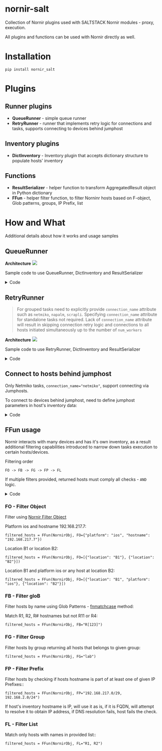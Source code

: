# nornir-salt
Collection of Nornir plugins used with SALTSTACK Nornir modules - proxy, execution. 

All plugins and functions can be used with Nornir directly as well.

# Installation

```
pip install nornir_salt
```

# Plugins

## Runner plugins

- **QueueRunner** - simple queue runner
- **RetryRunner** - runner that implements retry logic for connections and tasks, supports connecting to devices behind jumphost

## Inventory plugins

- **DictInventory** - Inventory plugin that accepts dictionary structure to populate hosts' inventory

## Functions

- **ResultSerializer** - helper function to transform AggregatedResult object in Python dictionary
- **FFun** - helper filter function, to filter Norninr hosts based on F-object, Glob patterns, groups, IP Prefix, list

# How and What

Additional details about how it works and usage samples

## QueueRunner

**Architecture**
<img src="assets/QueueRunner_v0.png">  

Sample code to use QueueRunner, DictInventory and ResultSerializer

<details><summary>Code</summary>

```python
import yaml
import pprint
from nornir import InitNornir
from nornir.core.task import Result, Task
from nornir_netmiko import netmiko_send_command, netmiko_send_config
from nornir_salt.plugins.functions import ResultSerializer

inventory_data = """
hosts:
  R1:
    hostname: 192.168.1.151
    platform: ios
    groups: [lab]
  R2:
    hostname: 192.168.1.153
    platform: ios
    groups: [lab]
  R3:
    hostname: 192.168.1.154
    platform: ios
    groups: [lab]
    
groups: 
  lab:
    username: cisco
    password: cisco
"""

inventory_dict = yaml.safe_load(inventory_data)

NornirObj = InitNornir(
    runner={
        "plugin": "QueueRunner",
        "options": {
            "num_workers": 100
        }
    },
    inventory={
        "plugin": "DictInventory",
        "options": {
            "hosts": inventory_dict["hosts"],
            "groups": inventory_dict["groups"],
            "defaults": inventory_dict.get("defaults", {})
        }
    },
)

def _task_group_netmiko_send_commands(task, commands):
    # run commands
    for command in commands:
        task.run(
            task=netmiko_send_command,
            command_string=command,
            name=command
        )
    return Result(host=task.host)
    
# run single task
result1 = NornirObj.run(
    task=netmiko_send_command, 
    command_string="show clock"
)

# run grouped tasks
result2 = NornirObj.run(
    task=_task_group_netmiko_send_commands, 
    commands=["show clock", "show run | inc hostname"]
)

# run another single task
result3 = NornirObj.run(
    task=netmiko_send_command, 
    command_string="show run | inc hostname"
)

NornirObj.close_connections()

# Print results
formed_result1 = ResultSerializer(result1, add_details=True)
pprint.pprint(formed_result1, width=100)

formed_result2 = ResultSerializer(result2, add_details=True)
pprint.pprint(formed_result2, width=100)

formed_result3 = ResultSerializer(result3, add_details=True)
pprint.pprint(formed_result3, width=100)
```
</details>

## RetryRunner

> For grouped tasks need to explicitly provide `connection_name` attribute such as `netmiko`, `napalm`, `scrapli`. Specifying `connection_name` attribute for standalone tasks not required. Lack of `connection_name` attribute will result in skipping connection retry logic and connections to all hosts initiated simultaneously up to the number of `num_workers`

**Architecture**
<img src="assets/RetryRunner_v0.png">  

Sample code to use RetryRunner, DictInventory and ResultSerializer

<details><summary>Code</summary>

```python
import yaml
import pprint
from nornir import InitNornir
from nornir.core.task import Result, Task
from nornir_netmiko import netmiko_send_command, netmiko_send_config
from nornir_salt.plugins.functions import ResultSerializer

inventory_data = """
hosts:
  R1:
    hostname: 192.168.1.151
    platform: ios
    groups: [lab]
  R2:
    hostname: 192.168.1.153
    platform: ios
    groups: [lab]
  R3:
    hostname: 192.168.1.154
    platform: ios
    groups: [lab]
    
groups: 
  lab:
    username: cisco
    password: cisco
"""

inventory_dict = yaml.safe_load(inventory_data)

NornirObj = InitNornir(
    runner={
        "plugin": "RetryRunner",
        "options": {
            "num_workers": 100,
            "num_connectors": 10,
            "connect_retry": 3,
            "connect_backoff": 1000,
            "connect_splay": 100,
            "task_retry": 3,
            "task_backoff": 1000,
            "task_splay": 100
        }
    },
    inventory={
        "plugin": "DictInventory",
        "options": {
            "hosts": inventory_dict["hosts"],
            "groups": inventory_dict["groups"],
            "defaults": inventory_dict.get("defaults", {})
        }
    },
)

def _task_group_netmiko_send_commands(task, commands):
    # run commands
    for command in commands:
        task.run(
            task=netmiko_send_command,
            command_string=command,
            name=command
        )
    return Result(host=task.host)
    
# run single task
result1 = NornirObj.run(
    task=netmiko_send_command, 
    command_string="show clock"
)

# run grouped tasks
result2 = NornirObj.run(
    task=_task_group_netmiko_send_commands, 
    commands=["show clock", "show run | inc hostname"],
    connection_name="netmiko"
)

# run another single task
result3 = NornirObj.run(
    task=netmiko_send_command, 
    command_string="show run | inc hostname"
)

NornirObj.close_connections()

# Print results
formed_result1 = ResultSerializer(result1, add_details=True)
pprint.pprint(formed_result1, width=100)

formed_result2 = ResultSerializer(result2, add_details=True)
pprint.pprint(formed_result2, width=100)

formed_result3 = ResultSerializer(result3, add_details=True)
pprint.pprint(formed_result3, width=100)
```
</details>

## Connect to hosts behind jumphost

Only Netmiko tasks, `connection_name="netmiko"`, support connecting via Jumphosts.

To connect to devices behind jumphost, need to define jumphost parameters in host's inventory data:

<details><summary>Code</summary>

```python
inventory_data = """
hosts:
  R1:
    hostname: 192.168.1.151
    platform: ios
    groups: [lab]
    data: 
      jumphost:
        hostname: 10.1.1.1
        port: 22
        password: jump_host_password
        username: jump_host_user
"""
```
</details>

## FFun usage

Nornir interacts with many devices and has it's own inventory, as a result
additional filtering capabilities introduced to narrow down tasks execution
to certain hosts/devices.

Filtering order

```
FO -> FB -> FG -> FP -> FL
```

If multiple filters provided, returned hosts must comply all checks - `AND` logic.

<details><summary>Code</summary>

```python
import pprint
import yaml
from nornir import InitNornir
from nornir_salt.plugins.functions import FFun

inventory_data = """
hosts:
  R1:
    hostname: 192.168.1.151
    platform: ios
    groups: [lab]
    data:
      role: core
      site: B1
  SW1:
    hostname: 192.168.2.144
    platform: nxos_ssh
    groups: [lab, pod1]
    data:
      role: access
      site: B3
      
groups: 
  lab:
    username: cisco
    password: cisco
  pod1:
    username: cisco@
    password: cisco      
"""

inventory_dict = yaml.safe_load(inventory_data)

NornirObj = InitNornir(
    inventory={
        "plugin": "DictInventory",
        "options": {
            "hosts": inventory_dict["hosts"],
            "groups": inventory_dict["groups"],
            "defaults": inventory_dict.get("defaults", {})
        }
    },
)

filtered_hosts = FFun(NornirObj, FB="R*", FG="lab", FP="192.168.1.0/24", FO={"role": "core"})

pprint.pprint(filtered_hosts.dict().get("inventory", {}).get("hosts"))

# should print:
# {'R1': {'connection_options': {},
#         'data': {'role': 'core', 'site': 'B1'},
#         'groups': ['lab'],
#         'hostname': '192.168.1.151',
#         'name': 'R1',
#         'password': 'cisco',
#         'platform': 'ios',
#         'port': None,
#         'username': 'cisco'}}
```
</details>

### FO - Filter Object

Filter using [Nornir Filter Object](<https://nornir.readthedocs.io/en/latest/tutorials/intro/inventory.html#Filter-Object>)

Platform ios and hostname 192.168.217.7:

```
filtered_hosts = FFun(NornirObj, FO={"platform": "ios", "hostname": "192.168.217.7"})
```

Location B1 or location B2:

```
filtered_hosts = FFun(NornirObj, FO=[{"location": "B1"}, {"location": "B2"}])
```

Location B1 and platform ios or any host at location B2:

```
filtered_hosts = FFun(NornirObj, FO=[{"location": "B1", "platform": "ios"}, {"location": "B2"}])
```

### FB - Filter gloB

Filter hosts by name using Glob Patterns - [fnmatchcase](<https://docs.python.org/3.4/library/fnmatch.html#fnmatch.fnmatchcase>) method:

Match R1, R2, R# hostnames but not R11 or R4:

```
filtered_hosts = FFun(NornirObj, FB="R[123]")
```

### FG - Filter Group

Filter hosts by group returning all hosts that belongs to given group:

```
filtered_hosts = FFun(NornirObj, FG="lab")
```

### FP - Filter Prefix

Filter hosts by checking if hosts hostname is part of at least one of given IP Prefixes::

```
filtered_hosts = FFun(NornirObj, FP="192.168.217.0/29, 192.168.2.0/24")
``` 

If host's inventory hostname is IP, will use it as is, if it is FQDN, will
attempt to resolve it to obtain IP address, if DNS resolution fails, host
fails the check.

### FL - Filter List

Match only hosts with names in provided list::

```
filtered_hosts = FFun(NornirObj, FL="R1, R2")
``` 